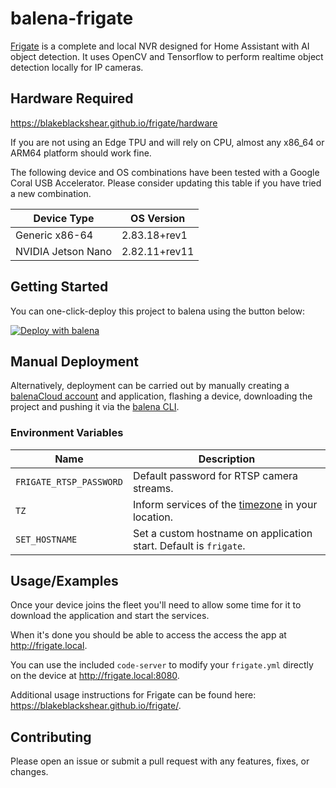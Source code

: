 # balena-frigate

[Frigate](https://blakeblackshear.github.io/frigate/) is a complete and local NVR designed for Home Assistant with AI object detection.
It uses OpenCV and Tensorflow to perform realtime object detection locally for IP cameras.

## Hardware Required

<https://blakeblackshear.github.io/frigate/hardware>

If you are not using an Edge TPU and will rely on CPU, almost any x86_64 or ARM64
platform should work fine.

The following device and OS combinations have been tested with a Google Coral USB Accelerator.
Please consider updating this table if you have tried a new combination.

| Device Type        | OS Version    |
| ------------------ | ------------- |
| Generic x86-64     | 2.83.18+rev1  |
| NVIDIA Jetson Nano | 2.82.11+rev11 |

## Getting Started

You can one-click-deploy this project to balena using the button below:

[![Deploy with balena](https://balena.io/deploy.svg)](https://dashboard.balena-cloud.com/deploy?repoUrl=https://github.com/klutchell/balena-frigate)

## Manual Deployment

Alternatively, deployment can be carried out by manually creating a [balenaCloud account](https://dashboard.balena-cloud.com) and application,
flashing a device, downloading the project and pushing it via the [balena CLI](https://github.com/balena-io/balena-cli).

### Environment Variables

| Name                    | Description                                                                                                       |
| ----------------------- | ----------------------------------------------------------------------------------------------------------------- |
| `FRIGATE_RTSP_PASSWORD` | Default password for RTSP camera streams.                                                                         |
| `TZ`                    | Inform services of the [timezone](https://en.wikipedia.org/wiki/List_of_tz_database_time_zones) in your location. |
| `SET_HOSTNAME`          | Set a custom hostname on application start. Default is `frigate`.                                                 |

## Usage/Examples

Once your device joins the fleet you'll need to allow some time for it to download the application and start the services.

When it's done you should be able to access the access the app at <http://frigate.local>.

You can use the included `code-server` to modify your `frigate.yml` directly on the device at <http://frigate.local:8080>.

Additional usage instructions for Frigate can be found here: <https://blakeblackshear.github.io/frigate/>.

## Contributing

Please open an issue or submit a pull request with any features, fixes, or changes.
